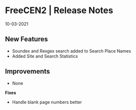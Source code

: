 __FreeCEN2 | Release Notes__
  =======================
  10-03-2021

  __New Features__
  ----------------

  * Soundex and Rexgex search added to Search Place Names
  * Added Site and Search Statistics


  __Improvements__
  ----------------

  * None


  __Fixes__

  * Handle blank page numbers better


